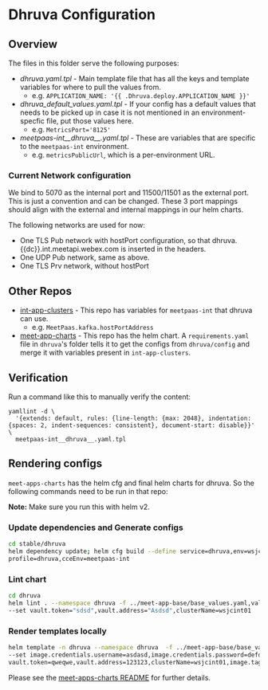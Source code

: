 # Dhruva Configuration

## Overview

The files in this folder serve the following purposes:

- *dhruva.yaml.tpl* - Main template file that has all the keys and template variables for where to pull the values from.
  - e.g. `APPLICATION_NAME: '{{ .Dhruva.deploy.APPLICATION_NAME }}'`
- *dhruva_default_values.yaml.tpl* - If your config has a default values that needs to be picked up in case it is not 
  mentioned in an environment-specfic file, put those values here.
  - e.g. `MetricsPort='8125'`
- *meetpaas-int__dhruva__.yaml.tpl* - These are variables that are specific to the `meetpaas-int` environment. 
  - e.g. `metricsPublicUrl`, which is a per-environment URL.
  
### Current Network configuration

We bind to 5070 as the internal port and 11500/11501 as the external port. This is just a convention and can be changed.
These 3 port mappings should align with the external and internal mappings in our helm charts. 
 
The following networks are used for now:
- One TLS Pub network with hostPort configuration, so that dhruva.{{dc}}.int.meetapi.webex.com is inserted in the headers.
- One UDP Pub network, same as above.
- One TLS Prv network, without hostPort

## Other Repos

- [int-app-clusters](https://sqbu-github.cisco.com/WebexPlatform/int-app-clusters) - This repo has variables for 
  `meetpaas-int` that dhruva can use.
  - e.g. `MeetPaas.kafka.hostPortAddress`
- [meet-app-charts](https://sqbu-github.cisco.com/WebexPlatform/meet-apps-charts) - This repo has the helm chart. 
  A `requirements.yaml` file in `dhruva`'s folder tells it to get the configs from `dhruva/config` and merge it with 
  variables present in `int-app-clusters`.

## Verification

Run a command like this to manually verify the content:

```shell script
yamllint -d \
  '{extends: default, rules: {line-length: {max: 2048}, indentation: {spaces: 2, indent-sequences: consistent}, document-start: disable}}' \
  meetpaas-int__dhruva__.yaml.tpl
```
## Rendering configs

`meet-apps-charts` has the helm cfg and final helm charts for dhruva. So the following commands 
need to be run in that repo:

**Note:** Make sure you run this with helm v2.

### Update dependencies and Generate configs
``` sh
cd stable/dhruva
helm dependency update; helm cfg build --define service=dhruva,env=wsjcint01,cloud=int,\
profile=dhruva,cceEnv=meetpaas-int
```

### Lint chart

``` sh
cd dhruva
helm lint . --namespace dhruva -f ../meet-app-base/base_values.yaml,values.yaml,data/helm-values.yaml \
--set vault.token="sdsd",vault.address="Asdsd",clusterName=wsjcint01
```
### Render templates locally

``` sh
helm template -n dhruva --namespace dhruva  -f ../meet-app-base/base_values.yaml,values.yaml,data/helm-values.yaml \
--set image.credentials.username=asdasd,image.credentials.password=defdef,\
vault.token=qweqwe,vault.address=123123,clusterName=wsjcint01,image.tag=6493-190514-283b6 .
```

Please see the 
[meet-apps-charts README](https://sqbu-github.cisco.com/WebexPlatform/meet-apps-charts) for 
further details.